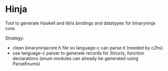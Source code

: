# Hinja

Tool to generate Haskell and Idris bindings and datatypes for binaryninja core.

Strategy:
* clean binaryninjacore.h file so language-c can parse it (needed by c2hs)
* use language-c parser to generate records for Structs, function declarations (enum modules can already be generated using ParseEnums)


